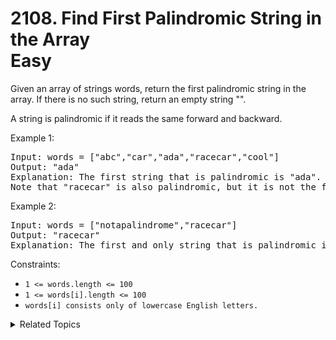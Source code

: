 # 2108. Find First Palindromic String in the Array<br> Easy

Given an array of strings words, return the first palindromic string in the array. If there is no such string, return an empty string "".

A string is palindromic if it reads the same forward and backward.

Example 1:

<pre>
Input: words = ["abc","car","ada","racecar","cool"]
Output: "ada"
Explanation: The first string that is palindromic is "ada".
Note that "racecar" is also palindromic, but it is not the first.
</pre>

Example 2:

<pre>
Input: words = ["notapalindrome","racecar"]
Output: "racecar"
Explanation: The first and only string that is palindromic is "racecar".
</pre>

Constraints:

- `1 <= words.length <= 100`
- `1 <= words[i].length <= 100`
- `words[i] consists only of lowercase English letters.`

<details>

<summary> Related Topics </summary>

-   `String`
-   `Two Pointers`

</details>